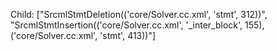 Child: ["SrcmlStmtDeletion(('core/Solver.cc.xml', 'stmt', 312))", "SrcmlStmtInsertion(('core/Solver.cc.xml', '_inter_block', 155), ('core/Solver.cc.xml', 'stmt', 413))"]